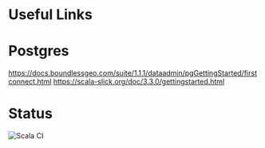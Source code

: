 

# Useful Links
# Postgres
https://docs.boundlessgeo.com/suite/1.1.1/dataadmin/pgGettingStarted/firstconnect.html
https://scala-slick.org/doc/3.3.0/gettingstarted.html
# Status
![Scala CI](https://github.com/sdrafahl/gardenShare/workflows/Scala%20CI/badge.svg)
